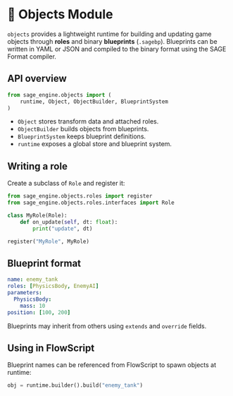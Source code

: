 # 📘 Objects Module

`objects` provides a lightweight runtime for building and updating game objects
through **roles** and binary **blueprints** (`.sagebp`). Blueprints can be
written in YAML or JSON and compiled to the binary format using the SAGE Format
compiler.

## API overview

```python
from sage_engine.objects import (
    runtime, Object, ObjectBuilder, BlueprintSystem
)
```

- `Object` stores transform data and attached roles.
- `ObjectBuilder` builds objects from blueprints.
- `BlueprintSystem` keeps blueprint definitions.
- `runtime` exposes a global store and blueprint system.

## Writing a role

Create a subclass of `Role` and register it:

```python
from sage_engine.objects.roles import register
from sage_engine.objects.roles.interfaces import Role

class MyRole(Role):
    def on_update(self, dt: float):
        print("update", dt)

register("MyRole", MyRole)
```

## Blueprint format

```yaml
name: enemy_tank
roles: [PhysicsBody, EnemyAI]
parameters:
  PhysicsBody:
    mass: 10
position: [100, 200]
```

Blueprints may inherit from others using `extends` and `override` fields.

## Using in FlowScript

Blueprint names can be referenced from FlowScript to spawn objects at runtime:

```python
obj = runtime.builder().build("enemy_tank")
```
